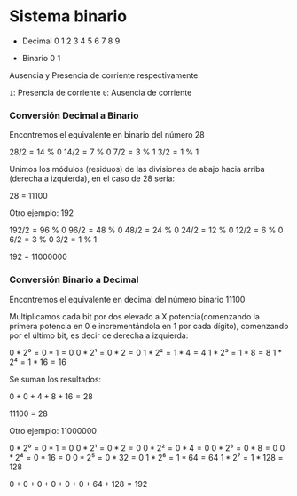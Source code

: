 # Sistema binario

- Decimal
    0 1 2 3 4 5 6 7 8 9

- Binario
    0 1

Ausencia y Presencia de corriente respectivamente

`1`: Presencia de corriente
`0`: Ausencia de corriente

### Conversión Decimal a Binario  

Encontremos el equivalente en binario del número 28

$28 / 2 = 14$
% 0
$14 / 2 = 7$
% 0
$7 / 2 = 3$
% 1
$3 / 2 = 1$
% 1


Unimos los módulos (residuos) de las divisiones de abajo hacia arriba (derecha a izquierda), en el caso de 28 sería:

28 = 11100

Otro ejemplo:
192

$192 / 2 = 96$ % 0
$96 / 2 = 48$ % 0
$48 / 2 = 24$ % 0
$24 / 2 = 12$ % 0
$12 / 2 = 6$ % 0
$6 / 2 = 3$ % 0
$3 / 2 = 1$ % 1

192 = 11000000

### Conversión Binario a Decimal

Encontremos el equivalente en decimal del número binario 11100

Multiplicamos cada bit por dos elevado a X potencia(comenzando la primera potencia en 0 e incrementándola en 1 por cada dígito), comenzando por el último bit, es decir de derecha a izquierda:

$0 * 2⁰ = 0 * 1 = 0$ 
$0 * 2¹ = 0 * 2 = 0$
$1 * 2² = 1 * 4 = 4$ 
$1 * 2³ = 1 * 8 = 8$
$1 * 2⁴ = 1 * 16 = 16$

Se suman los resultados:

$0 + 0 + 4 + 8 + 16 = 28$

11100 = 28

Otro ejemplo:
11000000

$0 * 2⁰ = 0 * 1 = 0$
$0 * 2¹ = 0 * 2 = 0$
$0 * 2² = 0 * 4 = 0$
$0 * 2³ = 0 * 8 = 0$
$0 * 2⁴ = 0 * 16 = 0$
$0 * 2⁵ = 0 * 32 = 0$
$1 * 2⁶ = 1 * 64 = 64$
$1 * 2⁷ = 1 * 128 = 128$

$0 + 0 + 0 + 0 + 0 + 0 + 64 + 128 = 192$